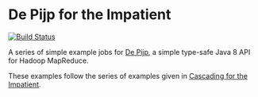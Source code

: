 # De Pijp for the Impatient

[![Build Status](https://travis-ci.org/matt-thomson/de-pijp-impatient.svg?branch=develop)](https://travis-ci.org/matt-thomson/de-pijp-impatient)

A series of simple example jobs for [De Pijp](https://github.com/matt-thomson/de-pijp), a simple type-safe Java 8 API for Hadoop MapReduce.

These examples follow the series of examples given in [Cascading for the Impatient](http://docs.cascading.org/impatient/).
